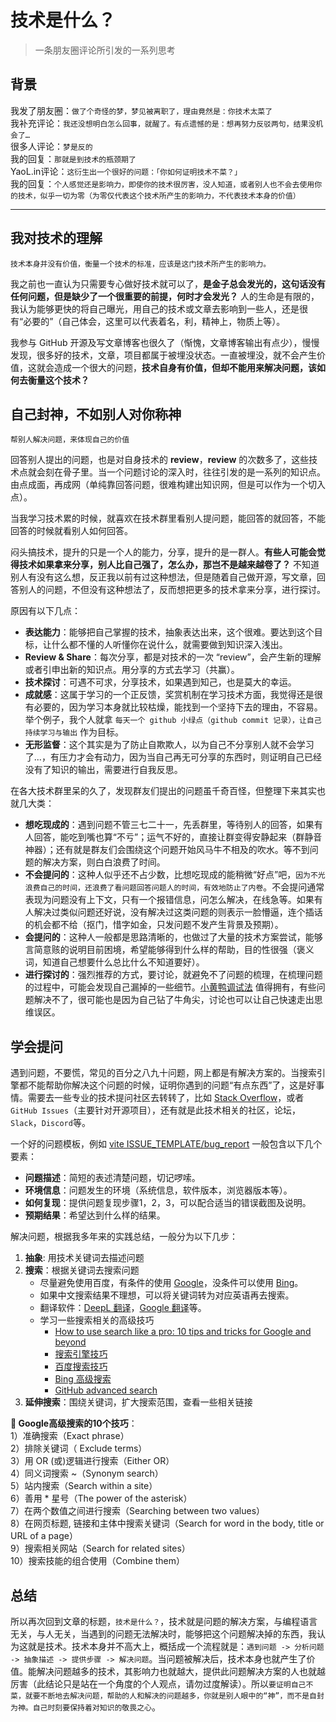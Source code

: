 # 技术是什么？

> 一条朋友圈评论所引发的一系列思考

## 背景

我发了朋友圈：`做了个奇怪的梦，梦见被离职了，理由竟然是：你技术太菜了` \
我补充评论：`我还没想明白怎么回事，就醒了。有点遗憾的是：想再努力反驳两句，结果没机会了…` \
很多人评论：`梦是反的` \
我的回复：`那就是到技术的瓶颈期了` \
YaoL.in评论：`这衍生出一个很好的问题：「你如何证明技术不菜？」` \
我的回复：`个人感觉还是影响力，即使你的技术很厉害，没人知道，或者别人也不会去使用你的技术，似乎一切为零（为零仅代表这个技术所产生的影响力，不代表技术本身的价值）`

---

## 我对技术的理解

`技术本身并没有价值，衡量一个技术的标准，应该是这门技术所产生的影响力。`

我之前也一直认为只需要专心做好技术就可以了，**是金子总会发光的，这句话没有任何问题，但是缺少了一个很重要的前提，何时才会发光？** 人的生命是有限的，我认为能够更快的将自己曝光，用自己的技术或文章去影响到一些人，还是很有“必要的”（自己体会，这里可以代表着名，利，精神上，物质上等）。

我参与 GitHub 开源及写文章博客也很久了（惭愧，文章博客输出有点少），慢慢发现，很多好的技术，文章，项目都属于被埋没状态。一直被埋没，就不会产生价值，这就会造成一个很大的问题，**技术自身有价值，但却不能用来解决问题，该如何去衡量这个技术？**

## 自己封神，不如别人对你称神

`帮别人解决问题，来体现自己的价值`

回答别人提出的问题，也是对自身技术的 **review**，**review** 的次数多了，这些技术点就会刻在骨子里。当一个问题讨论的深入时，往往引发的是一系列的知识点。由点成面，再成网（单纯靠回答问题，很难构建出知识网，但是可以作为一个切入点）。

当我学习技术累的时候，就喜欢在技术群里看别人提问题，能回答的就回答，不能回答的时候就看别人如何回答。

闷头搞技术，提升的只是一个人的能力，分享，提升的是一群人。**有些人可能会觉得技术如果拿来分享，别人比自己强了，怎么办，那岂不是越来越卷了？** 不知道别人有没有这么想，反正我以前有过这种想法，但是随着自己做开源，写文章，回答别人的问题，不但没有这种想法了，反而想把更多的技术拿来分享，进行探讨。

原因有以下几点：

* **表达能力**：能够把自己掌握的技术，抽象表达出来，这个很难。要达到这个目标，让什么都不懂的人听懂你在说什么，就需要做到知识深入浅出。
* **Review & Share**：每次分享，都是对技术的一次 “review”，会产生新的理解或者引申出新的知识点。用分享的方式去学习（共赢）。
* **技术探讨**：可遇不可求，分享技术，如果遇到知己，也是莫大的幸运。
* **成就感**：这属于学习的一个正反馈，奖赏机制在学习技术方面，我觉得还是很有必要的，因为学习本身就比较枯燥，能找到一个坚持下去的理由，不容易。举个例子，我个人就拿 `每天一个 github 小绿点（github commit 记录），让自己持续学习与输出` 作为目标。
* **无形监督**：这个其实是为了防止自欺欺人，以为自己不分享别人就不会学习了...，有压力才会有动力，因为当自己再无可分享的东西时，则证明自己已经没有了知识的输出，需要进行自我反思。

在各大技术群里呆的久了，发现群友们提出的问题虽千奇百怪，但整理下来其实也就几大类：

* **想吃现成的**：遇到问题不管三七二十一，先丢群里，等待别人的回答，如果有人回答，能吃到嘴也算“不亏”；运气不好的，直接让群变得安静起来（群静音神器）；还有就是群友们会围绕这个问题开始风马牛不相及的吹水。等不到问题的解决方案，则白白浪费了时间。
* **不会提问的**：这种人似乎还不占少数，比想吃现成的能稍微“好点”吧，`因为不光浪费自己的时间，还浪费了看问题回答问题人的时间，有效地防止了内卷`。不会提问通常表现为问题没有上下文，只有一个报错信息，问怎么解决，在线急等。如果有人解决过类似问题还好说，没有解决过这类问题的则表示一脸懵逼，连个插话的机会都不给（抠门，惜字如金，只发问题不发产生背景及预期）。
* **会提问的**：这种人一般都是思路清晰的，也做过了大量的技术方案尝试，能够言简意赅的说明目前困境，希望能够得到什么样的帮助，目的性很强（褒义词，知道自己想要什么总比什么不知道要好）。
* **进行探讨的**：强烈推荐的方式，要讨论，就避免不了问题的梳理，在梳理问题的过程中，可能会发现自己漏掉的一些细节。[小黄鸭调试法](https://baike.baidu.com/item/%E5%B0%8F%E9%BB%84%E9%B8%AD%E8%B0%83%E8%AF%95%E6%B3%95/16569594) 值得拥有，有些问题解决不了，很可能也是因为自己钻了牛角尖，讨论也可以让自己快速走出思维误区。

## 学会提问

遇到问题，不要慌，常见的百分之八九十问题，网上都是有解决方案的。当搜索引擎都不能帮助你解决这个问题的时候，证明你遇到的问题“有点东西”了，这是好事情。需要去一些专业的技术提问社区去转转了，比如 [Stack Overflow](https://stackoverflow.com)，或者 `GitHub Issues`（主要针对开源项目），还有就是此技术相关的社区，论坛，`Slack`，`Discord`等。

一个好的问题模板，例如 [vite ISSUE_TEMPLATE/bug_report](https://github.com/vitejs/vite/blob/main/.github/ISSUE_TEMPLATE/bug_report.md) 一般包含以下几个要素：

* **问题描述**：简短的表述清楚问题，切记啰嗦。
* **环境信息**：问题发生的环境（系统信息，软件版本，浏览器版本等）。
* **如何复现**：提供问题复现步骤1，2，3，可以配合适当的错误截图及说明。
* **预期结果**：希望达到什么样的结果。

解决问题，根据我多年来的实践总结，一般分为以下几步：

1. **抽象**: 用技术关键词去描述问题
2. **搜索**：根据关键词去搜索问题
   * 尽量避免使用百度，有条件的使用 [Google](https://www.google.com)，没条件可以使用 [Bing](https://www.bing.com)。
   * 如果中文搜索结果不理想，可以将关键词转为对应英语再去搜索。
   * 翻译软件：[DeepL 翻译](https://www.deepl.com)，[Google 翻译](https://translate.google.cn)等。
   * 学习一些搜索相关的高级技巧
     * [How to use search like a pro: 10 tips and tricks for Google and beyond](https://www.theguardian.com/technology/2016/jan/15/how-to-use-search-like-a-pro-10-tips-and-tricks-for-google-and-beyond)
     * [搜索引擎技巧](https://baike.baidu.com/item/%E6%90%9C%E7%B4%A2%E5%BC%95%E6%93%8E%E6%8A%80%E5%B7%A7)
     * [百度搜索技巧](https://jingyan.baidu.com/article/0964eca24b71978285f536f4.html)
     * [Bing 高级搜索](http://help.bing.microsoft.com/apex/index/18/zh-CHS/10002)
     * [GitHub advanced search](https://github.com/search/advanced)
3. **延伸搜索**：围绕关键词，扩大搜索范围，查看一些相关链接

**🎉 Google高级搜索的10个技巧**：\
1）准确搜索（Exact phrase）\
2）排除关键词（ Exclude terms）\
3）用 OR (或)逻辑进行搜索（Either OR）\
4）同义词搜索 ~（Synonym search）\
5）站内搜索（Search within a site）\
6）善用 * 星号（The power of the asterisk）\
7）在两个数值之间进行搜索（Searching between two values）\
8）在网页标题, 链接和主体中搜索关键词（Search for word in the body, title or URL of a page）\
9）搜索相关网站（Search for related sites）\
10）搜索技能的组合使用（Combine them）

## 总结

所以再次回到文章的标题，`技术是什么？`，技术就是问题的解决方案，与编程语言无关，与人无关，当遇到的问题无法解决时，能够把这个问题解决掉的东西，我认为这就是技术。技术本身并不高大上，概括成一个流程就是：`遇到问题 -> 分析问题 -> 抽象描述 -> 提供步骤 -> 解决问题`。当问题被解决后，技术本身也就产生了价值。能解决问题越多的技术，其影响力也就越大，提供此问题解决方案的人也就越厉害（此结论只是站在一个角度的个人观点，请勿过度解读）。所以`要证明自己不菜，就要不断地去解决问题，帮助的人和解决的问题越多，你就是别人眼中的“神”，而不是自封为神。自己时刻要保持着对知识的敬畏之心`。
